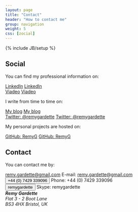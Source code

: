 ```yaml
---
layout: page
title: "Contact"
header: "How to contact me"
group: navigation
weight: 5
css: [zocial]
---
```

{% include JB/setup %}

## Social

You can find my professional information on:

<div class="social-row">
	<a class="zocial linkedin icon" href="http://fr.linkedin.com/in/remygardette" target="_blank">LinkedIn</a>
	<a href="http://fr.linkedin.com/in/remygardette" target="_blank">LinkedIn</a>
</div>
<div class="social-row">
	<a class="zocial viadeo icon" href="http://www.viadeo.com/fr/profile/remy.gardette1" target="_blank">Viadeo</a>
	<a href="http://www.viadeo.com/fr/profile/remy.gardette1" target="_blank">Viadeo</a>
</div>

I write from time to time on:

<div class="social-row">
	<a class="zocial wordpress icon" href="http://blog.remyg.fr" target="_blank">My blog</a>
	<a href="http://blog.remyg.fr" target="_blank">My blog</a>
</div>
<div class="social-row">
	<a class="zocial twitter icon" href="http://twitter.com/remygardette" target="_blank">Twitter: @remygardette</a>
	<a href="http://twitter.com/remygardette" target="_blank">Twitter: @remygardette</a>
</div>

My personal projects are hosted on:

<div class="social-row">
	<a class="zocial github icon" href="https://github.com/RemyG" target="_blank">GitHub: RemyG</a>
	<a href="https://github.com/RemyG" target="_blank">GitHub: RemyG</a>
</div>

## Contact

You can contact me by:

<div class="contact-row">
	<a class="zocial email icon" href="mailto:remy.gardette@gmail.com">remy.gardette@gmail.com</a>
	E-mail: <a href="mailto:remy.gardette@gmail.com">remy.gardette@gmail.com</a>
</div>

<div class="contact-row">
	<button class="zocial call icon">+44 (0) 7429 339096</button>
	Phone: +44 (0) 7429 339096
</div>

<div class="contact-row">
	<button class="zocial skype icon">remygardette</button>
	Skype: remygardette
</div>

<div class="contact-row">
	<address>
		<strong>Remy Gardette</strong><br>
		Flat 3 - 2 Boot Lane<br>
		BS3 4HX Bristol, UK<br>
	</address>
</div>